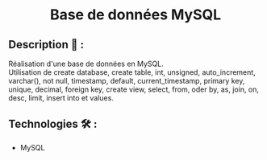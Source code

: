 ﻿# <p align="center">Base de données MySQL</p>

## Description 📝 :
Réalisation d'une base de données en MySQL.
<br>
Utilisation de create database, create table, int, unsigned, auto_increment, varchar(), not null, timestamp, default, current_timestamp, primary key, unique, decimal, foreign key, create view, select, from, oder by, as, join, on, desc, limit, insert into et values.

## Technologies 🛠️ :
- MySQL
